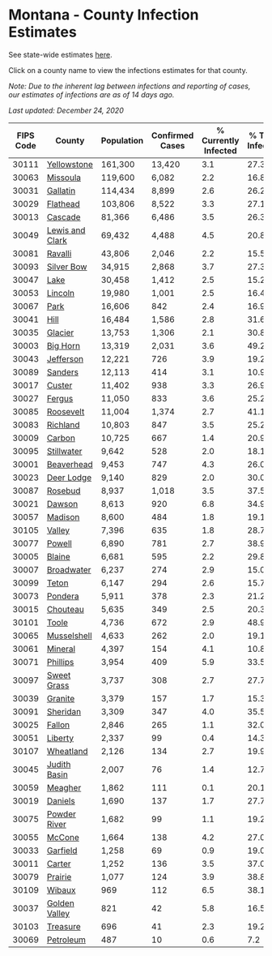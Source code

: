 # Montana - County Infection Estimates

See state-wide estimates [here](/infections/us-mt).

Click on a county name to view the infections estimates for that county.

*Note: Due to the inherent lag between infections and reporting of cases, our estimates of infections are as of 14 days ago.*

*Last updated: December 24, 2020*

|   FIPS Code |                             County |   Population |   Confirmed Cases |   % Currently Infected |   % Total Infected |
|-------------|------------------------------------|--------------|-------------------|------------------------|--------------------|
|       30111 |         [Yellowstone](yellowstone) |      161,300 |            13,420 |                    3.1 |               27.3 |
|       30063 |               [Missoula](missoula) |      119,600 |             6,082 |                    2.2 |               16.8 |
|       30031 |               [Gallatin](gallatin) |      114,434 |             8,899 |                    2.6 |               26.2 |
|       30029 |               [Flathead](flathead) |      103,806 |             8,522 |                    3.3 |               27.1 |
|       30013 |                 [Cascade](cascade) |       81,366 |             6,486 |                    3.5 |               26.3 |
|       30049 | [Lewis and Clark](lewis-and-clark) |       69,432 |             4,488 |                    4.5 |               20.8 |
|       30081 |                 [Ravalli](ravalli) |       43,806 |             2,046 |                    2.2 |               15.5 |
|       30093 |           [Silver Bow](silver-bow) |       34,915 |             2,868 |                    3.7 |               27.3 |
|       30047 |                       [Lake](lake) |       30,458 |             1,412 |                    2.5 |               15.2 |
|       30053 |                 [Lincoln](lincoln) |       19,980 |             1,001 |                    2.5 |               16.4 |
|       30067 |                       [Park](park) |       16,606 |               842 |                    2.4 |               16.9 |
|       30041 |                       [Hill](hill) |       16,484 |             1,586 |                    2.8 |               31.6 |
|       30035 |                 [Glacier](glacier) |       13,753 |             1,306 |                    2.1 |               30.8 |
|       30003 |               [Big Horn](big-horn) |       13,319 |             2,031 |                    3.6 |               49.2 |
|       30043 |             [Jefferson](jefferson) |       12,221 |               726 |                    3.9 |               19.2 |
|       30089 |                 [Sanders](sanders) |       12,113 |               414 |                    3.1 |               10.9 |
|       30017 |                   [Custer](custer) |       11,402 |               938 |                    3.3 |               26.9 |
|       30027 |                   [Fergus](fergus) |       11,050 |               833 |                    3.6 |               25.2 |
|       30085 |             [Roosevelt](roosevelt) |       11,004 |             1,374 |                    2.7 |               41.1 |
|       30083 |               [Richland](richland) |       10,803 |               847 |                    3.5 |               25.2 |
|       30009 |                   [Carbon](carbon) |       10,725 |               667 |                    1.4 |               20.9 |
|       30095 |           [Stillwater](stillwater) |        9,642 |               528 |                    2.0 |               18.1 |
|       30001 |           [Beaverhead](beaverhead) |        9,453 |               747 |                    4.3 |               26.0 |
|       30023 |           [Deer Lodge](deer-lodge) |        9,140 |               829 |                    2.0 |               30.0 |
|       30087 |                 [Rosebud](rosebud) |        8,937 |             1,018 |                    3.5 |               37.5 |
|       30021 |                   [Dawson](dawson) |        8,613 |               920 |                    6.8 |               34.9 |
|       30057 |                 [Madison](madison) |        8,600 |               484 |                    1.8 |               19.1 |
|       30105 |                   [Valley](valley) |        7,396 |               635 |                    1.8 |               28.7 |
|       30077 |                   [Powell](powell) |        6,890 |               781 |                    2.7 |               38.9 |
|       30005 |                   [Blaine](blaine) |        6,681 |               595 |                    2.2 |               29.8 |
|       30007 |           [Broadwater](broadwater) |        6,237 |               274 |                    2.9 |               15.0 |
|       30099 |                     [Teton](teton) |        6,147 |               294 |                    2.6 |               15.7 |
|       30073 |                 [Pondera](pondera) |        5,911 |               378 |                    2.3 |               21.2 |
|       30015 |               [Chouteau](chouteau) |        5,635 |               349 |                    2.5 |               20.3 |
|       30101 |                     [Toole](toole) |        4,736 |               672 |                    2.9 |               48.9 |
|       30065 |         [Musselshell](musselshell) |        4,633 |               262 |                    2.0 |               19.1 |
|       30061 |                 [Mineral](mineral) |        4,397 |               154 |                    4.1 |               10.8 |
|       30071 |               [Phillips](phillips) |        3,954 |               409 |                    5.9 |               33.5 |
|       30097 |         [Sweet Grass](sweet-grass) |        3,737 |               308 |                    2.7 |               27.7 |
|       30039 |                 [Granite](granite) |        3,379 |               157 |                    1.7 |               15.3 |
|       30091 |               [Sheridan](sheridan) |        3,309 |               347 |                    4.0 |               35.5 |
|       30025 |                   [Fallon](fallon) |        2,846 |               265 |                    1.1 |               32.0 |
|       30051 |                 [Liberty](liberty) |        2,337 |                99 |                    0.4 |               14.3 |
|       30107 |             [Wheatland](wheatland) |        2,126 |               134 |                    2.7 |               19.9 |
|       30045 |       [Judith Basin](judith-basin) |        2,007 |                76 |                    1.4 |               12.7 |
|       30059 |                 [Meagher](meagher) |        1,862 |               111 |                    0.1 |               20.1 |
|       30019 |                 [Daniels](daniels) |        1,690 |               137 |                    1.7 |               27.7 |
|       30075 |       [Powder River](powder-river) |        1,682 |                99 |                    1.1 |               19.2 |
|       30055 |                   [McCone](mccone) |        1,664 |               138 |                    4.2 |               27.0 |
|       30033 |               [Garfield](garfield) |        1,258 |                69 |                    0.9 |               19.0 |
|       30011 |                   [Carter](carter) |        1,252 |               136 |                    3.5 |               37.0 |
|       30079 |                 [Prairie](prairie) |        1,077 |               124 |                    3.9 |               38.8 |
|       30109 |                   [Wibaux](wibaux) |          969 |               112 |                    6.5 |               38.1 |
|       30037 |     [Golden Valley](golden-valley) |          821 |                42 |                    5.8 |               16.5 |
|       30103 |               [Treasure](treasure) |          696 |                41 |                    2.3 |               19.2 |
|       30069 |             [Petroleum](petroleum) |          487 |                10 |                    0.6 |                7.2 |
